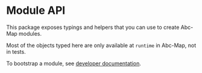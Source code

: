 # Module API

This package exposes typings and helpers that you can use to create Abc-Map modules.

Most of the objects typed here are only available at `runtime` in Abc-Map, not in tests.

To bootstrap a module, see [developer documentation](https://gitlab.com/abc-map/abc-map/-/tree/master/documentation/6_modules.md).
